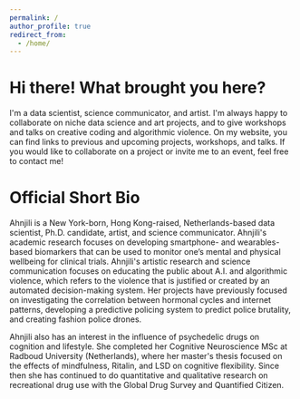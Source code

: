 ```yaml
---
permalink: /
author_profile: true
redirect_from: 
  - /home/
---
```




Hi there! What brought you here?
========
I'm a data scientist, science communicator, and artist. I'm always happy to collaborate on niche data science and art projects, and to give workshops and talks on creative coding and algorithmic violence. On my website, you can find links to previous and upcoming projects, workshops, and talks. If you would like to collaborate on a project or invite me to an event, feel free to contact me!


Official Short Bio
========
Ahnjili is a New York-born, Hong Kong-raised, Netherlands-based data scientist, Ph.D. candidate, artist, and science communicator. Ahnjili's academic research focuses on developing smartphone- and wearables-based biomarkers that can be used to monitor one’s mental and physical wellbeing for clinical trials. Ahnjili's artistic research and science communication focuses on educating the public about A.I. and algorithmic violence, which refers to the violence that is justified or created by an automated decision-making system. Her projects have previously focused on investigating the correlation between hormonal cycles and internet patterns, developing a predictive policing system to predict police brutality, and creating fashion police drones.

Ahnjili also has an interest in the influence of psychedelic drugs on cognition and lifestyle. She completed her Cognitive Neuroscience MSc at Radboud University (Netherlands), where her master's thesis focused on the effects of mindfulness, Ritalin, and LSD on cognitive flexibility. Since then she has continued to do quantitative and qualitative research on recreational drug use with the Global Drug Survey and Quantified Citizen.
